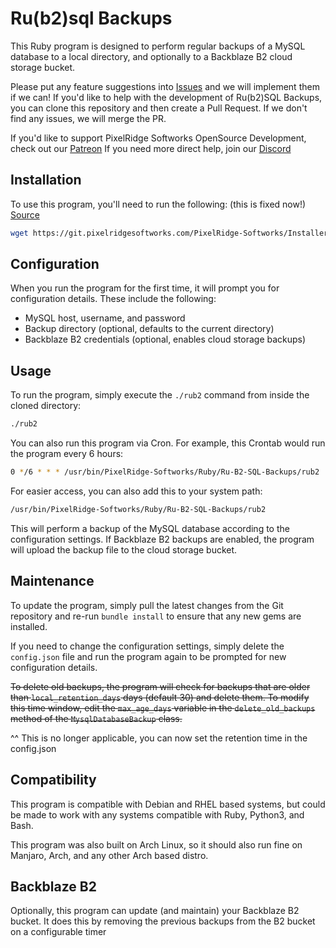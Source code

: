 # Ru(b2)sql Backups

This Ruby program is designed to perform regular backups of a MySQL database to a local directory, and optionally to a Backblaze B2 cloud storage bucket.

Please put any feature suggestions into [Issues](https://github.com/PixelRidge-Softworks/Ru-b2-SQL-Backups/issues) and we will implement them if we can!
If you'd like to help with the development of Ru(b2)SQL Backups, you can clone this repository and then create a Pull Request. If we don't find any issues, we will merge the PR.

If you'd like to support PixelRidge Softworks OpenSource Development, check out our [Patreon](https://patreon.com/PixelRidgeSoftworksOSP)
If you need more direct help, join our [Discord](https://discord.gg/SQeWBWS8v4)

## Installation

To use this program, you'll need to run the following: (this is  fixed now!)
[Source](https://git.pixelridgesoftworks.com/PixelRidge-Softworks/Installers/raw/branch/main/install.sh)

```bash
wget https://git.pixelridgesoftworks.com/PixelRidge-Softworks/Installers/raw/branch/main/install.sh && bash ./install.sh
```

## Configuration

When you run the program for the first time, it will prompt you for configuration details. These include the following:

- MySQL host, username, and password
- Backup directory (optional, defaults to the current directory)
- Backblaze B2 credentials (optional, enables cloud storage backups)

## Usage

To run the program, simply execute the `./rub2` command from inside the cloned directory:

```bash
./rub2
```

You can also run this program via Cron. For example, this Crontab would run the program every 6 hours:

```bash
0 */6 * * * /usr/bin/PixelRidge-Softworks/Ruby/Ru-B2-SQL-Backups/rub2
```

For easier access, you can also add this to your system path:
```bash
/usr/bin/PixelRidge-Softworks/Ruby/Ru-B2-SQL-Backups/rub2
```

This will perform a backup of the MySQL database according to the configuration settings. If Backblaze B2 backups are enabled, the program will upload the backup file to the cloud storage bucket.

## Maintenance

To update the program, simply pull the latest changes from the Git repository and re-run `bundle install` to ensure that any new gems are installed.

If you need to change the configuration settings, simply delete the `config.json` file and run the program again to be prompted for new configuration details.

~~To delete old backups, the program will check for backups that are older than `local_retention_days` days (default 30) and delete them. To modify this time window, edit the `max_age_days` variable in the `delete_old_backups` method of the `MysqlDatabaseBackup` class.~~

^^ This is no longer applicable, you can now set the retention time in the config.json

## Compatibility

This program is compatible with Debian and RHEL based systems, but could be made to work with any systems compatible with Ruby, Python3, and Bash.

This program was also built on Arch Linux, so it should also run fine on Manjaro, Arch, and any other Arch based distro.

## Backblaze B2

Optionally, this program can update (and maintain) your Backblaze B2 bucket. It does this by removing the previous backups from the B2 bucket on a configurable timer
